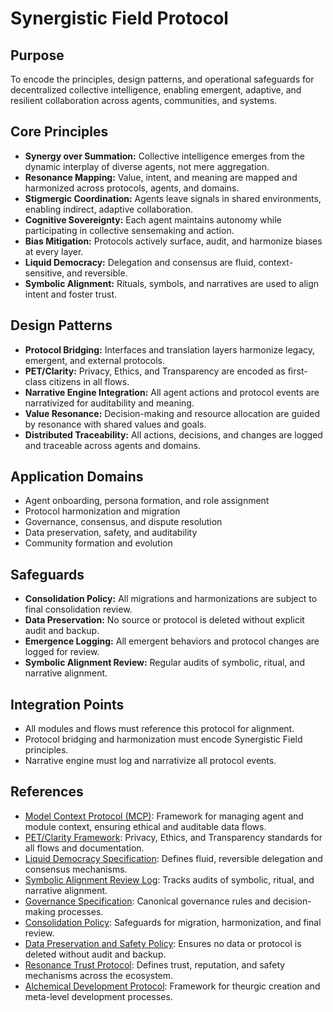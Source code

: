 # Synergistic Field Protocol

## Purpose
To encode the principles, design patterns, and operational safeguards for decentralized collective intelligence, enabling emergent, adaptive, and resilient collaboration across agents, communities, and systems.

## Core Principles
- **Synergy over Summation:** Collective intelligence emerges from the dynamic interplay of diverse agents, not mere aggregation.
- **Resonance Mapping:** Value, intent, and meaning are mapped and harmonized across protocols, agents, and domains.
- **Stigmergic Coordination:** Agents leave signals in shared environments, enabling indirect, adaptive collaboration.
- **Cognitive Sovereignty:** Each agent maintains autonomy while participating in collective sensemaking and action.
- **Bias Mitigation:** Protocols actively surface, audit, and harmonize biases at every layer.
- **Liquid Democracy:** Delegation and consensus are fluid, context-sensitive, and reversible.
- **Symbolic Alignment:** Rituals, symbols, and narratives are used to align intent and foster trust.

## Design Patterns
- **Protocol Bridging:** Interfaces and translation layers harmonize legacy, emergent, and external protocols.
- **PET/Clarity:** Privacy, Ethics, and Transparency are encoded as first-class citizens in all flows.
- **Narrative Engine Integration:** All agent actions and protocol events are narrativized for auditability and meaning.
- **Value Resonance:** Decision-making and resource allocation are guided by resonance with shared values and goals.
- **Distributed Traceability:** All actions, decisions, and changes are logged and traceable across agents and domains.

## Application Domains
- Agent onboarding, persona formation, and role assignment
- Protocol harmonization and migration
- Governance, consensus, and dispute resolution
- Data preservation, safety, and auditability
- Community formation and evolution

## Safeguards
- **Consolidation Policy:** All migrations and harmonizations are subject to final consolidation review.
- **Data Preservation:** No source or protocol is deleted without explicit audit and backup.
- **Emergence Logging:** All emergent behaviors and protocol changes are logged for review.
- **Symbolic Alignment Review:** Regular audits of symbolic, ritual, and narrative alignment.

## Integration Points
- All modules and flows must reference this protocol for alignment.
- Protocol bridging and harmonization must encode Synergistic Field principles.
- Narrative engine must log and narrativize all protocol events.

## References
- [Model Context Protocol (MCP)](/protocols/model_context_protocol.md): Framework for managing agent and module context, ensuring ethical and auditable data flows.
- [PET/Clarity Framework](/docs/guides/pet_clarity_framework.md): Privacy, Ethics, and Transparency standards for all flows and documentation.
- [Liquid Democracy Specification](/protocols/governance/liquid_democracy_specification.md): Defines fluid, reversible delegation and consensus mechanisms.
- [Symbolic Alignment Review Log](/reflection_loops/symbolic_alignment_review_log.md): Tracks audits of symbolic, ritual, and narrative alignment.
- [Governance Specification](/protocols/governance/governance_specification.md): Canonical governance rules and decision-making processes.
- [Consolidation Policy](/DATA_PRESERVATION_AND_SAFETY_POLICY.md): Safeguards for migration, harmonization, and final review.
- [Data Preservation and Safety Policy](/DATA_PRESERVATION_AND_SAFETY_POLICY.md): Ensures no data or protocol is deleted without audit and backup.
- [Resonance Trust Protocol](/protocols/resonance/resonance_trust_protocol.md): Defines trust, reputation, and safety mechanisms across the ecosystem.
- [Alchemical Development Protocol](/protocols/meta/alchemical_development_protocol.md): Framework for theurgic creation and meta-level development processes.
